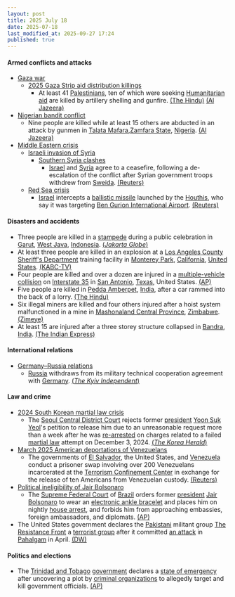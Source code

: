 ```yaml
---
layout: post
title: 2025 July 18
date: 2025-07-18
last_modified_at: 2025-09-27 17:24
published: true
---
```



#### Armed conflicts and attacks

* [Gaza war](https://en.wikipedia.org/wiki/Gaza_war "Gaza war")
  * [2025 Gaza Strip aid distribution killings](https://en.wikipedia.org/wiki/2025_Gaza_Strip_aid_distribution_killings "2025 Gaza Strip aid distribution killings")
    * At least 41 [Palestinians](https://en.wikipedia.org/wiki/Palestinians "Palestinians"), ten of which were seeking [Humanitarian aid](https://en.wikipedia.org/wiki/Humanitarian_aid "Humanitarian aid") are killed by artillery shelling and gunfire. [(The Hindu)](https://www.thehindu.com/news/international/gaza-civil-defence-agency-says-israeli-strikes-kill-14/article69828131.ece) [(Al Jazeera)](https://www.aljazeera.com/news/liveblog/2025/7/18/live-israel-kills-dozens-more-in-gaza-after-3-slain-in-attack-on-church)
* [Nigerian bandit conflict](https://en.wikipedia.org/wiki/Nigerian_bandit_conflict "Nigerian bandit conflict")
  * Nine people are killed while at least 15 others are abducted in an attack by gunmen in [Talata Mafara](https://en.wikipedia.org/wiki/Talata_Mafara "Talata Mafara"),[Zamfara State](https://en.wikipedia.org/wiki/Zamfara_State "Zamfara State"), [Nigeria](https://en.wikipedia.org/wiki/Nigeria "Nigeria"). [(Al Jazeera)](https://www.aljazeera.com/news/2025/7/19/at-least-9-killed-many-abducted-in-bandit-gang-attack-in-nigeria)
* [Middle Eastern crisis](https://en.wikipedia.org/wiki/Middle_Eastern_crisis_%282023-present%29 "Middle Eastern crisis (2023-present)")
  * [Israeli invasion of Syria](https://en.wikipedia.org/wiki/Israeli_invasion_of_Syria_%282024%E2%80%93present%29 "Israeli invasion of Syria (2024–present)")
    * [Southern Syria clashes](https://en.wikipedia.org/wiki/Southern_Syria_clashes_%28July_2025%E2%80%93present%29 "Southern Syria clashes (July 2025–present)")
      * [Israel](https://en.wikipedia.org/wiki/Israel "Israel") and [Syria](https://en.wikipedia.org/wiki/Syria "Syria") agree to a ceasefire, following a de-escalation of the conflict after Syrian government troops withdrew from [Sweida](https://en.wikipedia.org/wiki/Sweida "Sweida"). [(Reuters)](https://www.reuters.com/world/middle-east/israel-syria-agree-ceasefire-us-ambassador-turkey-says-2025-07-18/)
  * [Red Sea crisis](https://en.wikipedia.org/wiki/Red_Sea_crisis "Red Sea crisis")
    * [Israel](https://en.wikipedia.org/wiki/Israel "Israel") intercepts a [ballistic missile](https://en.wikipedia.org/wiki/Ballistic_missile "Ballistic missile") launched by the [Houthis](https://en.wikipedia.org/wiki/Houthi "Houthi"), who say it was targeting [Ben Gurion International Airport](https://en.wikipedia.org/wiki/Ben_Gurion_International_Airport "Ben Gurion International Airport"). [(Reuters)](https://www.reuters.com/world/middle-east/israel-says-missile-launched-by-yemens-houthis-was-intercepted-2025-07-18/)

#### Disasters and accidents

* Three people are killed in a [stampede](https://en.wikipedia.org/wiki/Stampede "Stampede") during a public celebration in [Garut](https://en.wikipedia.org/wiki/Garut "Garut"), [West Java](https://en.wikipedia.org/wiki/West_Java "West Java"), [Indonesia](https://en.wikipedia.org/wiki/Indonesia "Indonesia"). [(*Jakarta Globe*)](https://jakartaglobe.id/news/three-killed-in-stampede-at-w-java-governors-sons-wedding-celebration)
* At least three people are killed in an explosion at a [Los Angeles County Sheriff's Department](https://en.wikipedia.org/wiki/Los_Angeles_County_Sheriff%27s_Department "Los Angeles County Sheriff's Department") training facility in [Monterey Park](https://en.wikipedia.org/wiki/Monterey_Park%2C_California "Monterey Park, California"), [California](https://en.wikipedia.org/wiki/California "California"), [United States](https://en.wikipedia.org/wiki/United_States "United States"). [(KABC-TV)](https://abc7.com/amp/post/at-least-3-killed-apparent-explosion-lasd-facility/17180373/)
* Four people are killed and over a dozen are injured in a [multiple-vehicle collision](https://en.wikipedia.org/wiki/Multiple-vehicle_collision "Multiple-vehicle collision") on [Interstate 35](https://en.wikipedia.org/wiki/Interstate_35_in_Texas "Interstate 35 in Texas") in [San Antonio](https://en.wikipedia.org/wiki/San_Antonio%2C_Texas "San Antonio, Texas"), [Texas](https://en.wikipedia.org/wiki/Texas "Texas"), United States. [(AP)](https://apnews.com/article/bus-crash-san-antonio-stolen-vehicle-e9f3c137226007857af47c0386b5e422)
* Five people are killed in [Pedda Amberpet](https://en.wikipedia.org/wiki/Pedda_Amberpet "Pedda Amberpet"), [India](https://en.wikipedia.org/wiki/India "India"), after a car rammed into the back of a lorry. [(The Hindu)](https://www.thehindu.com/news/national/telangana/five-killed-one-injured-in-accident-in-orr-near-bonguluru-exit/article69826079.ece)
* Six illegal miners are killed and four others injured after a hoist system malfunctioned in a mine in [Mashonaland Central Province](https://en.wikipedia.org/wiki/Mashonaland_Central_Province "Mashonaland Central Province"), [Zimbabwe](https://en.wikipedia.org/wiki/Zimbabwe "Zimbabwe"). [(Zimeye)](https://www.zimeye.net/2025/07/19/6-illegal-miners-plunge-to-death-in-mazowe-shaft-accident/)
* At least 15 are injured after a three storey structure collapsed in [Bandra](https://en.wikipedia.org/wiki/Bandra "Bandra"), [India](https://en.wikipedia.org/wiki/India "India"). [(The Indian Express)](https://indianexpress.com/article/cities/mumbai/chawl-mumbai-collapses-many-trapped-under-debris-10134098/?ref=archive_pg)

#### International relations

* [Germany–Russia relations](https://en.wikipedia.org/wiki/Germany%E2%80%93Russia_relations "Germany–Russia relations")
  * [Russia](https://en.wikipedia.org/wiki/Russia "Russia") withdraws from its military technical cooperation agreement with [Germany](https://en.wikipedia.org/wiki/Germany "Germany"). [(*The Kyiv Independent*)](https://kyivindependent.com/moscow-withdraws-from-military-cooperation-agreement-with-germany/)

#### Law and crime

* [2024 South Korean martial law crisis](https://en.wikipedia.org/wiki/2024_South_Korean_martial_law_crisis "2024 South Korean martial law crisis")
  * The [Seoul Central District Court](https://en.wikipedia.org/wiki/Judiciary_of_South_Korea "Judiciary of South Korea") rejects former [president](https://en.wikipedia.org/wiki/President_of_South_Korea "President of South Korea") [Yoon Suk Yeol](https://en.wikipedia.org/wiki/Yoon_Suk_Yeol "Yoon Suk Yeol")'s petition to release him due to an unreasonable request more than a week after he was [re-arrested](https://en.wikipedia.org/wiki/Arrest_of_Yoon_Suk_Yeol "Arrest of Yoon Suk Yeol") on charges related to a failed [martial law](https://en.wikipedia.org/wiki/Martial_law "Martial law") attempt on December 3, 2024. [(*The Korea Herald*)](https://www.koreaherald.com/article/10535061)
* [March 2025 American deportations of Venezuelans](https://en.wikipedia.org/wiki/March_2025_American_deportations_of_Venezuelans "March 2025 American deportations of Venezuelans")
  * The governments of [El Salvador](https://en.wikipedia.org/wiki/El_Salvador "El Salvador"), the United States, and [Venezuela](https://en.wikipedia.org/wiki/Venezuela "Venezuela") conduct a prisoner swap involving over 200 Venezuelans incarcerated at the [Terrorism Confinement Center](https://en.wikipedia.org/wiki/Terrorism_Confinement_Center "Terrorism Confinement Center") in exchange for the release of ten Americans from Venezuelan custody. [(Reuters)](https://www.reuters.com/world/americas/el-salvador-send-detained-venezuelans-home-swap-americans-sources-say-2025-07-18/)
* [Political ineligibility of Jair Bolsonaro](https://en.wikipedia.org/wiki/Political_ineligibility_of_Jair_Bolsonaro "Political ineligibility of Jair Bolsonaro")
  * The [Supreme Federal Court](https://en.wikipedia.org/wiki/Supreme_Federal_Court "Supreme Federal Court") of [Brazil](https://en.wikipedia.org/wiki/Brazil "Brazil") orders former [president](https://en.wikipedia.org/wiki/Brazilian_President "Brazilian President") [Jair Bolsonaro](https://en.wikipedia.org/wiki/Jair_Bolsonaro "Jair Bolsonaro") to wear an [electronic ankle bracelet](https://en.wikipedia.org/wiki/Electronic_tagging "Electronic tagging") and places him on nightly [house arrest](https://en.wikipedia.org/wiki/House_arrest "House arrest"), and forbids him from approaching embassies, foreign ambassadors, and diplomats. [(AP)](https://apnews.com/article/brazil-bolsonaro-investigation-supreme-court-b1e2c1fbb7f776103895b6efca94af4f)
* The United States government declares the [Pakistani](https://en.wikipedia.org/wiki/Pakistan "Pakistan") militant group [The Resistance Front](https://en.wikipedia.org/wiki/The_Resistance_Front "The Resistance Front") a [terrorist group](https://en.wikipedia.org/wiki/List_of_designated_terrorist_groups "List of designated terrorist groups") after it committed [an attack](https://en.wikipedia.org/wiki/2025_Pahalgam_attack "2025 Pahalgam attack") in [Pahalgam](https://en.wikipedia.org/wiki/Pahalgam "Pahalgam") in April. [(DW)](https://www.dw.com/en/us-designates-pahalgam-attackers-as-terrorist-organization/a-73318926)

#### Politics and elections

* The [Trinidad and Tobago](https://en.wikipedia.org/wiki/Trinidad_and_Tobago "Trinidad and Tobago") [government](https://en.wikipedia.org/wiki/Government_of_Trinidad_and_Tobago "Government of Trinidad and Tobago") declares a [state of emergency](https://en.wikipedia.org/wiki/State_of_emergency "State of emergency") after uncovering a plot by [criminal organizations](https://en.wikipedia.org/wiki/Organized_crime "Organized crime") to allegedly target and kill government officials. [(AP)](https://apnews.com/article/trinidad-tobago-emergency-plot-inmates-prison-250b754a4a9ef2198c60b23e4e4ae8ba)

